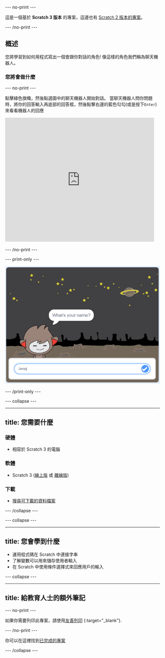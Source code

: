 \--- no-print \---

這是一個基於 **Scratch 3 版本** 的專案，這邊也有 [Scratch 2 版本的專案](https://projects.raspberrypi.org/en/projects/chatbot-scratch2)。

\--- /no-print \---

## 概述

您將學習到如何用程式寫出一個會跟你對話的角色! 像這樣的角色我們稱為聊天機器人。

### 您將會做什麼

\--- no-print \---

點擊綠色旗幟，然後點選圖中的聊天機器人開始對話。 當聊天機器人問你問題時，將你的回答輸入再底部的回答框，然後點擊右邊的藍色勾勾(或是按下`Enter`) 來看看機器人的回應

<div class="scratch-preview">
  <iframe allowtransparency="true" width="485" height="402" src="https://scratch.mit.edu/projects/embed/248864190/?autostart=false" 
  frameborder="0" scrolling="no"></iframe>
</div>

\--- /no-print \---

\--- print-only \---

![完成專案](images/chatbot-preview.png)

\--- /print-only \---

\--- collapse \---

* * *

## title: 您需要什麼

### 硬體

- 相容於 Scratch 3 的電腦

### 軟體

- Scratch 3 ([線上版](https://rpf.io/scratchon) 或 [離線版](https://rpf.io/scratchoff))

### 下載

- [搜尋可下載的資料檔案](http://rpf.io/p/en/chatbot-go)

\--- /collapse \---

\--- collapse \---

* * *

## title: 您會學到什麼

- 運用程式碼在 Scratch 中連接字串
- 了解變數可以用來儲存使用者輸入
- 在 Scratch 中使用條件選擇式來回應用戶的輸入

\--- collapse \---

* * *

## title: 給教育人士的額外筆記

\--- no-print \---

如果你需要列印此專案，請使用[友善列印](https://projects.raspberrypi.org/en/projects/chatbot/print) {:target="_blank"}.

\--- /no-print \---

你可以在這裡找到[已完成的專案](http://rpf.io/p/en/chatbot-get)

\--- /collapse \---